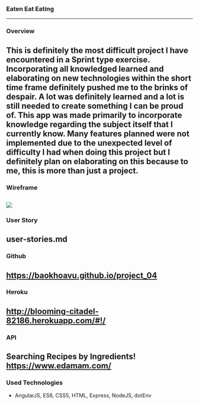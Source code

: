 ### Eaten Eat Eating
---

### Overview

This is definitely the most difficult project I have encountered in a Sprint type exercise. Incorporating all knowledged learned and elaborating on new technologies within the short time frame definitely pushed me to the brinks of despair. A lot was definitely learned and a lot is still needed to create something I can be proud of. This app was made primarily to incorporate  knowledge regarding the subject itself that I currently know. Many features planned were not implemented due to the unexpected level of difficulty I had when doing this project but I definitely plan on elaborating on this because to me, this is more than just a project. 
---

### Wireframe

![](http://imgur.com/a/MBuBG)
---

### User Story

user-stories.md
---

### Github

https://baokhoavu.github.io/project_04
---

### Heroku

http://blooming-citadel-82186.herokuapp.com/#!/
---

### API

Searching Recipes by Ingredients!
https://www.edamam.com/
---

### Used Technologies

- AngularJS, ES6, CSS5, HTML, Express, NodeJS, dotEnv

